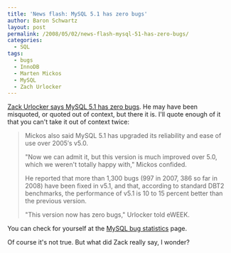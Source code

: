 ```yaml
---
title: 'News flash: MySQL 5.1 has zero bugs'
author: Baron Schwartz
layout: post
permalink: /2008/05/02/news-flash-mysql-51-has-zero-bugs/
categories:
  - SQL
tags:
  - bugs
  - InnoDB
  - Marten Mickos
  - MySQL
  - Zach Urlocker
---
```

[Zack Urlocker says MySQL 5.1 has zero bugs][1]. He may have been misquoted, or quoted out of context, but there it is. I'll quote enough of it that you can't take it out of context twice:

<blockquote cite="http://www.eweek.com/c/a/Database/CEO-Calls-MySQLs-the-Ferrari-of-Databases/">
  <p>
    Mickos also said MySQL 5.1 has upgraded its reliability and ease of use over 2005&#8242;s v5.0.
  </p>
  
  <p>
    "Now we can admit it, but this version is much improved over 5.0, which we weren't totally happy with," Mickos confided.
  </p>
  
  <p>
    He reported that more than 1,300 bugs (997 in 2007, 386 so far in 2008) have been fixed in v5.1, and that, according to standard DBT2 benchmarks, the performance of v5.1 is 10 to 15 percent better than the previous version.
  </p>
  
  <p>
    "This version now has zero bugs," Urlocker told eWEEK.
  </p>
</blockquote>

You can check for yourself at the [MySQL bug statistics][2] page.

Of course it's not true. But what did Zack really say, I wonder?

 [1]: http://www.eweek.com/c/a/Database/CEO-Calls-MySQLs-the-Ferrari-of-Databases/
 [2]: http://bugs.mysql.com/bugstats.php
